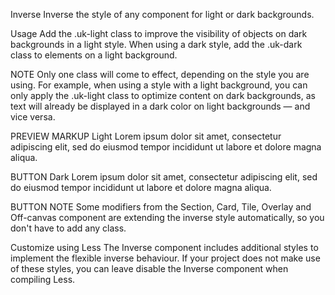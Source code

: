 

Inverse
Inverse the style of any component for light or dark backgrounds.

Usage
Add the .uk-light class to improve the visibility of objects on dark backgrounds in a light style. When using a dark style, add the .uk-dark class to elements on a light background.

NOTE Only one class will come to effect, depending on the style you are using. For example, when using a style with a light background, you can only apply the .uk-light class to optimize content on dark backgrounds, as text will already be displayed in a dark color on light backgrounds — and vice versa.

<div class="uk-light"></div>

<div class="uk-dark"></div>
PREVIEW
MARKUP
Light
Lorem ipsum dolor sit amet, consectetur adipiscing elit, sed do eiusmod tempor incididunt ut labore et dolore magna aliqua.

BUTTON
Dark
Lorem ipsum dolor sit amet, consectetur adipiscing elit, sed do eiusmod tempor incididunt ut labore et dolore magna aliqua.

BUTTON
NOTE Some modifiers from the Section, Card, Tile, Overlay and Off-canvas component are extending the inverse style automatically, so you don't have to add any class.

Customize using Less
The Inverse component includes additional styles to implement the flexible inverse behaviour. If your project does not make use of these styles, you can leave disable the Inverse component when compiling Less.

